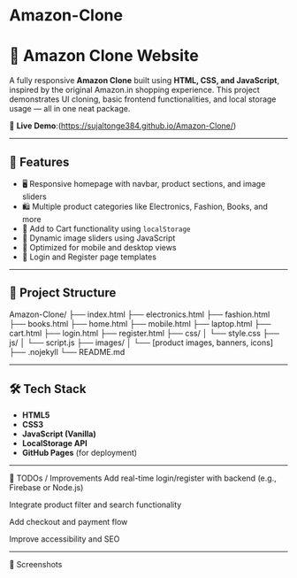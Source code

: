 # Amazon-Clone

# 🛒 Amazon Clone Website

A fully responsive **Amazon Clone** built using **HTML, CSS, and JavaScript**, inspired by the original Amazon.in shopping experience. This project demonstrates UI cloning, basic frontend functionalities, and local storage usage — all in one neat package.

🔗 **Live Demo**:(https://sujaltonge384.github.io/Amazon-Clone/)

---

## 📌 Features

- 🖥️ Responsive homepage with navbar, product sections, and image sliders
- 🛍️ Multiple product categories like Electronics, Fashion, Books, and more
- 🛒 Add to Cart functionality using `localStorage`
- 🔄 Dynamic image sliders using JavaScript
- 📱 Optimized for mobile and desktop views
- 🔐 Login and Register page templates

---

## 📁 Project Structure

Amazon-Clone/
├── index.html
├── electronics.html
├── fashion.html
├── books.html
├── home.html
├── mobile.html
├── laptop.html
├── cart.html
├── login.html
├── register.html
├── css/
│ └── style.css
├── js/
│ └── script.js
├── images/
│ └── [product images, banners, icons]
├── .nojekyll
└── README.md


---

## 🛠️ Tech Stack

- **HTML5**
- **CSS3**
- **JavaScript (Vanilla)**
- **LocalStorage API**
- **GitHub Pages** (for deployment)

---

📌 TODOs / Improvements
 Add real-time login/register with backend (e.g., Firebase or Node.js)

 Integrate product filter and search functionality

 Add checkout and payment flow

 Improve accessibility and SEO

 ---

 📸 Screenshots
 

